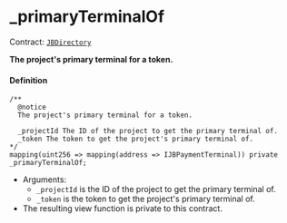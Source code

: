 # _primaryTerminalOf

Contract: [`JBDirectory`](/dev/api/v2/contracts/jbdirectory/README.md)‌

**The project's primary terminal for a token.**

#### Definition

```
/** 
  @notice 
  The project's primary terminal for a token.

  _projectId The ID of the project to get the primary terminal of.
  _token The token to get the project's primary terminal of.
*/
mapping(uint256 => mapping(address => IJBPaymentTerminal)) private _primaryTerminalOf;
```

* Arguments:
  * `_projectId` is the ID of the project to get the primary terminal of.
  * `_token` is the token to get the project's primary terminal of.
* The resulting view function is private to this contract.
